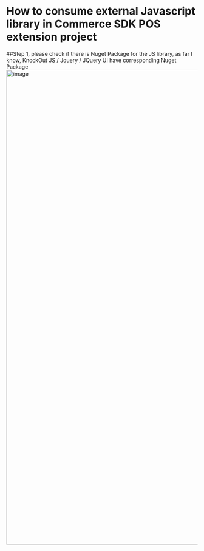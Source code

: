 # How to consume external Javascript library in Commerce SDK  POS extension project

##Step 1,   please check if there is Nuget Package for the JS  library,  as far I know,  KnockOut JS / Jquery / JQuery UI have corresponding Nuget Package
<img width="1252" alt="image" src="https://github.com/zhangguanghuib/NewCommerceSDK/assets/14832260/9ee0541a-de6e-4684-9224-071c55995275">



